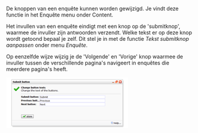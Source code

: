 De knoppen van een enquête kunnen worden gewijzigd. Je vindt deze
functie in het Enquête menu onder Content.

Het invullen van een enquête eindigt met een knop op de 'submitknop',
waarmee de invuller zijn antwoorden verzendt. Welke tekst er op deze
knop wordt getoond bepaal je zelf. Dit stel je in met de functie *Tekst
submitknop aanpassen* onder menu *Enquête*.

Op eenzelfde wijze wijzig je de 'Volgende' en 'Vorige' knop waarmee de
invuller tussen de verschillende pagina's navigeert in enquêtes die
meerdere pagina's heeft.

![Edit survey buttons](../images/editbuttons.png)
